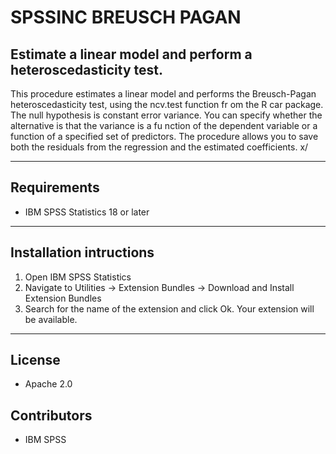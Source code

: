 # SPSSINC BREUSCH PAGAN
## Estimate a linear model and perform a heteroscedasticity test.
 This procedure estimates a linear model and performs the   Breusch-Pagan heteroscedasticity test, using the ncv.test function fr  om the R car package. The null hypothesis is constant error variance.   You can specify whether the alternative is that the variance is a fu  nction of the dependent variable or a function of a specified set of   predictors. The procedure allows you to save both the residuals from   the regression and the estimated coefficients.  x/

---
Requirements
----
- IBM SPSS Statistics 18 or later

---
Installation intructions
----
1. Open IBM SPSS Statistics
2. Navigate to Utilities -> Extension Bundles -> Download and Install Extension Bundles
3. Search for the name of the extension and click Ok. Your extension will be available.

---
License
----

- Apache 2.0
                              
Contributors
----

  - IBM SPSS
